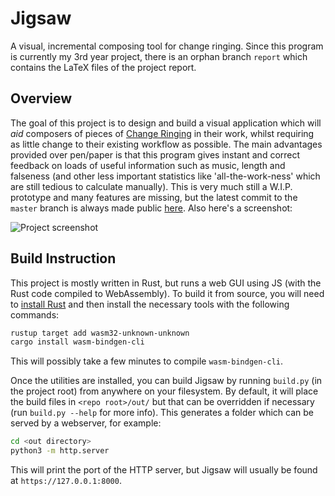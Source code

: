 # Jigsaw

A visual, incremental composing tool for change ringing.  Since this program is currently my 3rd
year project, there is an orphan branch `report` which contains the LaTeX files of the project
report.

## Overview

The goal of this project is to design and build a visual application which will _aid_ composers of
pieces of [Change Ringing](https://en.wikipedia.org/wiki/Change_ringing) in their work, whilst
requiring as little change to their existing workflow as possible.  The main advantages provided
over pen/paper is that this program gives instant and correct feedback on loads of useful
information such as music, length and falseness (and other less important statistics like
'all-the-work-ness' which are still tedious to calculate manually).  This is very much still a
W.I.P. prototype and many features are missing, but the latest commit to the `master` branch is always
made public [here](https://kneasle.github.io/jigsaw/firehose/).  Also here's a screenshot:

![Project screenshot](https://raw.githubusercontent.com/kneasle/jigsaw/report/screenshot-2021-04-27.png)

## Build Instruction

This project is mostly written in Rust, but runs a web GUI using JS (with the Rust code compiled to
WebAssembly).  To build it from source, you will need to
[install Rust](https://www.rust-lang.org/tools/install) and then install the necessary tools with
the following commands:
```bash
rustup target add wasm32-unknown-unknown
cargo install wasm-bindgen-cli
```

This will possibly take a few minutes to compile `wasm-bindgen-cli`.

Once the utilities are installed, you can build Jigsaw by running `build.py` (in the project root) from
anywhere on your filesystem.  By default, it will place the build
files in `<repo root>/out/` but that can be overridden if necessary (run `build.py --help` for more
info).  This generates a folder which can be served by a webserver, for example:

```bash
cd <out directory>
python3 -m http.server
```

This will print the port of the HTTP server, but Jigsaw will usually be found at `https://127.0.0.1:8000`.
